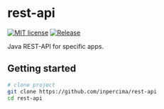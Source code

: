 # rest-api

[![MIT license](https://img.shields.io/badge/license-MIT-blue.svg)](./LICENSE.md)
[![Release](https://jitpack.io/v/inpercima/rest-api.svg)](https://jitpack.io/#inpercima/rest-api)

Java REST-API for specific apps.

## Getting started

```bash
# clone project
git clone https://github.com/inpercima/rest-api
cd rest-api
```
